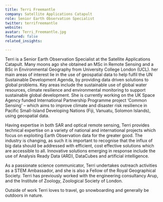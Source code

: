 ```yaml
---
title: Terri Freemantle
company: Satellite Applications Catapult
role: Senior Earth Observation Specialist
twitter: terrifreemantle
website: 
avatar: Terri_Freemantle.jpg
featured: false
related_insights:

---
```

Terri is a Senior Earth Observation Specialist at the Satellite Applications Catapult. Many moons ago she obtained an MSc in Remote Sensing and a BSc in Environmental Geography from University College London (UCL).
her main areas of interest lie in the use of geospatial data to help fulfil the UN Sustainable Development Agenda, by providing data driven solutions to global problems. Key areas include the sustainable use of global water resources, climate resilience and environmental monitoring to support sustainable global development. She is currently working on the UK Space Agency funded International Partnership Programme project ‘Common Sensing’ – which aims to improve climate and disaster risk resilience in Pacific Small-Island Developing Nations (Fiji, Vanuatu, Solomon Islands), using geospatial data. 

Having expertise in both SAR and optical remote sensing, Terri provides technical expertise on a variety of national and international projects which focus on exploiting Earth Observation data for the greater good. The industry is changing, as such it is important to recognise that the influx of big data should be addressed with efficient, cost effective solutions which are accessible to all. Innovative solutions emerging in response include the use of Analysis Ready Data (ARD), DataCubes and artificial intelligence. 

As a passionate science communicator, Terri undertakes outreach activities as a STEM Ambassador, and she is also a Fellow of the Royal Geographical Society. Terri has previously worked with the engineering consultancy Arup, and the Institute of Zoology, Zoological Society of London. 

Outside of work Terri loves to travel, go snowboarding and generally be outdoors in nature. 
